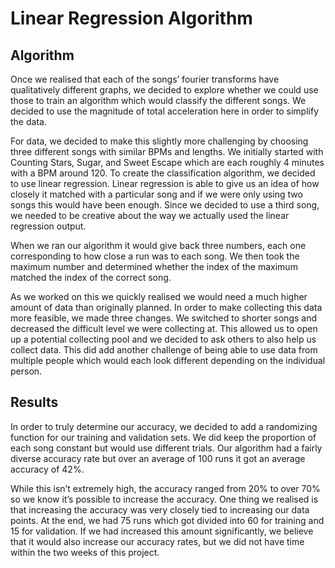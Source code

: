# Linear Regression Algorithm

## Algorithm

Once we realised that each of the songs’ fourier transforms have qualitatively different graphs, we decided to explore whether we could use those to train an algorithm which would classify the different songs. We decided to use the magnitude of total acceleration here in order to simplify the data.

For data, we decided to make this slightly more challenging by choosing three different songs with similar BPMs and lengths. We initially started with Counting Stars, Sugar, and Sweet Escape which are each roughly 4 minutes with a BPM around 120. To create the classification algorithm, we decided to use linear regression. Linear regression is able to give us an idea of how closely it matched with a particular song and if we were only using two songs this would have been enough. Since we decided to use a third song, we needed to be creative about the way we actually used the linear regression output.

When we ran our algorithm it would give back three numbers, each one corresponding to how close a run was to each song. We then took the maximum number and determined whether the index of the maximum matched the index of the correct song.

As we worked on this we quickly realised we would need a much higher amount of data than originally planned. In order to make collecting this data more feasible, we made three changes. We switched to shorter songs and decreased the difficult level we were collecting at. This allowed us to open up a potential collecting pool and we decided to ask others to also help us collect data. This did add another challenge of being able to use data from multiple people which would each look different depending on the individual person.

## Results

In order to truly determine our accuracy, we decided to add a randomizing function for our training and validation sets. We did keep the proportion of each song constant but would use different trials. Our algorithm had a fairly diverse accuracy rate but over an average of 100 runs it got an average accuracy of 42%.

While this isn’t extremely high, the accuracy ranged from 20% to over 70% so we know it’s possible to increase the accuracy. One thing we realised is that increasing the accuracy was very closely tied to increasing our data points. At the end, we had 75 runs which got divided into 60 for training and 15 for validation. If we had increased this amount significantly, we believe that it would also increase our accuracy rates, but we did not have time within the two weeks of this project.
